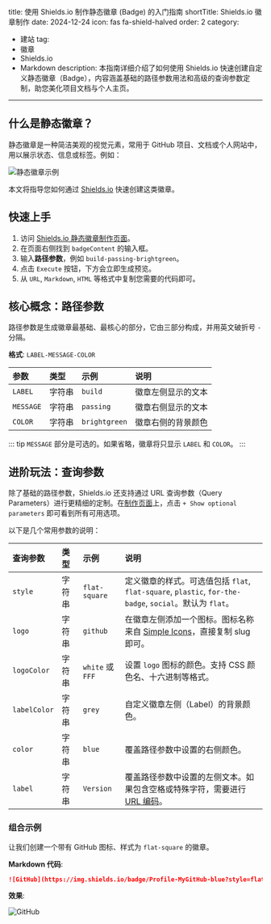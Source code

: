 title: 使用 Shields.io 制作静态徽章 (Badge) 的入门指南
shortTitle: Shields.io 徽章制作
date: 2024-12-24
icon: fas fa-shield-halved
order: 2
category:
  - 建站
tag:
  - 徽章
  - Shields.io
  - Markdown
description: 本指南详细介绍了如何使用 Shields.io 快速创建自定义静态徽章（Badge），内容涵盖基础的路径参数用法和高级的查询参数定制，助您美化项目文档与个人主页。
---

## 什么是静态徽章？

静态徽章是一种简洁美观的视觉元素，常用于 GitHub 项目、文档或个人网站中，用以展示状态、信息或标签。例如：

![静态徽章示例](https://img.shields.io/badge/build-passing-brightgreen)

本文将指导您如何通过 [Shields.io](https://shields.io/badges) 快速创建这类徽章。

## 快速上手

1.  访问 [Shields.io 静态徽章制作页面](https://shields.io/badges)。
2.  在页面右侧找到 `badgeContent` 的输入框。
3.  输入**路径参数**，例如 `build-passing-brightgreen`。
4.  点击 `Execute` 按钮，下方会立即生成预览。
5.  从 `URL`, `Markdown`, `HTML` 等格式中复制您需要的代码即可。

## 核心概念：路径参数

路径参数是生成徽章最基础、最核心的部分，它由三部分构成，并用英文破折号 `-` 分隔。

**格式**: `LABEL-MESSAGE-COLOR`

| 参数      | 类型   | 示例        | 说明                 |
| :-------- | :----- | :---------- | :------------------- |
| `LABEL`   | 字符串 | `build`     | 徽章左侧显示的文本   |
| `MESSAGE` | 字符串 | `passing`   | 徽章右侧显示的文本   |
| `COLOR`   | 字符串 | `brightgreen` | 徽章右侧的背景颜色   |

::: tip
`MESSAGE` 部分是可选的。如果省略，徽章将只显示 `LABEL` 和 `COLOR`。
:::

## 进阶玩法：查询参数

除了基础的路径参数，Shields.io 还支持通过 URL 查询参数（Query Parameters）进行更精细的定制。在[制作页面](https://shields.io/badges)上，点击 `+ Show optional parameters` 即可看到所有可用选项。

以下是几个常用参数的说明：

| 查询参数     | 类型   | 示例             | 说明                                                                                             |
| :----------- | :----- | :--------------- | :----------------------------------------------------------------------------------------------- |
| `style`      | 字符串 | `flat-square`    | 定义徽章的样式。可选值包括 `flat`, `flat-square`, `plastic`, `for-the-badge`, `social`。默认为 `flat`。 |
| `logo`       | 字符串 | `github`         | 在徽章左侧添加一个图标。图标名称来自 [Simple Icons](https://simpleicons.org/)，直接复制 slug 即可。    |
| `logoColor`  | 字符串 | `white` 或 `FFF` | 设置 `logo` 图标的颜色。支持 CSS 颜色名、十六进制等格式。                                          |
| `labelColor` | 字符串 | `grey`           | 自定义徽章左侧（Label）的背景颜色。                                                                |
| `color`      | 字符串 | `blue`           | 覆盖路径参数中设置的右侧颜色。                                                                   |
| `label`      | 字符串 | `Version`        | 覆盖路径参数中设置的左侧文本。如果包含空格或特殊字符，需要进行 [URL 编码](https://developer.mozilla.org/en-US/docs/Glossary/percent-encoding)。 |

### 组合示例

让我们创建一个带有 GitHub 图标、样式为 `flat-square` 的徽章。

**Markdown 代码**:
```markdown
![GitHub](https://img.shields.io/badge/Profile-MyGitHub-blue?style=flat-square&logo=github&logoColor=white)
```

**效果**:

![GitHub](https://img.shields.io/badge/Profile-MyGitHub-blue?style=flat-square&logo=github&logoColor=white)














